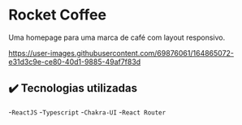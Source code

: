 # Rocket Coffee

Uma homepage para uma marca de café com layout responsivo.

https://user-images.githubusercontent.com/69876061/164865072-e31d3c9e-ce80-40d1-9885-49af7f83d

## ✔️ Tecnologias utilizadas

-``ReactJS``
-``Typescript``
-``Chakra-UI``
-``React Router``